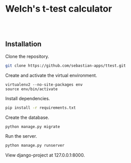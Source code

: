 # Welch's t-test calculator


<br /><br />

## Installation

Clone the repository.

```bash
git clone https://github.com/sebastian-apps/ttest.git
```

Create and activate the virtual environment.

```
virtualenv2 --no-site-packages env
source env/bin/activate
```

Install dependencies.

```bash
pip install -r requirements.txt
```

Create the database.

```bash
python manage.py migrate
```

Run the server.

```bash
python manage.py runserver
```

View django-project at 127.0.0.1:8000.

